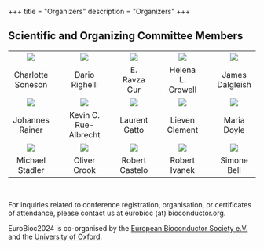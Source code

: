 +++
title = "Organizers"
description = "Organizers"
+++

## Scientific and Organizing Committee Members

<!-- Based on meeting minutes October 2023 - November 2023
Charlotte Soneson
Dario Righelli
E. Ravza Gur
Helena L. Crowell
James Dalgleish
Johannes Rainer
Kevin C. Rue-Albrecht
Laurent Gatto
Lieven Clement
Maria Doyle
Michael Stadler
Oliver Crook
Robert Castelo
Robert Ivanek
Simone Bell
-->

|       |   |     |   |      |   |      |   |      |
|:-----:|---|:---:|---|:----:|---|:----:|---|:----:|
| ![](../img/organizers/CharlotteSoneson.jpg) | &nbsp; | ![](../img/organizers/avatar.png) | &nbsp; | ![](../img/organizers/avatar.png) | &nbsp; | ![](../img/organizers/HelenaCrowell.png) | &nbsp; | ![](../img/organizers/JamesDalgleish.png) |
| Charlotte Soneson | &nbsp; | Dario Righelli | &nbsp; | E. Ravza Gur | &nbsp; | Helena L. Crowell | &nbsp; | James Dalgleish |
| ![](../img/organizers/JohannesRainer.jpg) | &nbsp; | ![](../img/organizers/KevinRueAlbrecht.jpg) | &nbsp; | ![](../img/organizers/LaurentGatto.png) | &nbsp; | ![](../img/organizers/LievenClement.jpeg) | &nbsp; | ![](../img/organizers/MariaDoyle.jpeg) |
| Johannes Rainer | &nbsp; | Kevin C. Rue-Albrecht | &nbsp; | Laurent Gatto | &nbsp; | Lieven Clement | &nbsp; | Maria Doyle |
| ![](../img/organizers/MStadler_FMI0142.jpg) | &nbsp; | ![](../img/organizers/avatar.png) | &nbsp; | ![](../img/organizers/RobertCastelo.jpeg) | &nbsp; | ![](../img/organizers/RobertIvanek.jpg) | &nbsp; | ![](../img/organizers/SimoneBell.jpg) |
| Michael Stadler | &nbsp; | Oliver Crook | &nbsp; | Robert Castelo | &nbsp; | Robert Ivanek | &nbsp; | Simone Bell |

<br/>

For inquiries related to conference registration, organisation, or certificates of attendance, please contact us at eurobioc (at) bioconductor.org. 

EuroBioc2024 is co-organised by the [European Bioconductor Society e.V.](https://bioconductor.org/about/european-bioconductor-society/) and the [University of Oxford](https://www.ox.ac.uk/).
